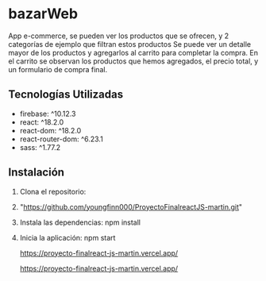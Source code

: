 # bazarWeb
App e-commerce, se pueden ver los productos que se ofrecen, y 2 categorías de ejemplo que filtran estos productos
Se puede ver un detalle mayor de los productos y agregarlos al carrito para completar la compra.
En el carrito se observan los productos que hemos agregados, el precio total, y un formulario de compra final.

## Tecnologías Utilizadas
* firebase: ^10.12.3
* react: ^18.2.0
* react-dom: ^18.2.0
* react-router-dom: ^6.23.1
* sass: ^1.77.2

## Instalación
1. Clona el repositorio:
2. "https://github.com/youngfinn000/ProyectoFinalreactJS-martin.git"
   

3. Instala las dependencias:
   npm install


4. Inicia la aplicación:
   npm start

   https://proyecto-finalreact-js-martin.vercel.app/





   https://proyecto-finalreact-js-martin.vercel.app/


